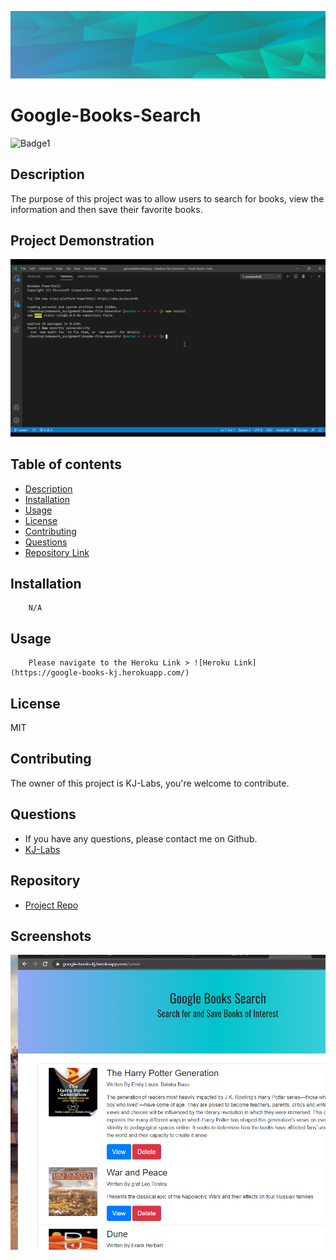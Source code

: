 

![Git](background.PNG)  
# Google-Books-Search

![Badge1](https://img.shields.io/badge/License-MIT-Blue)


## Description 
The purpose of this project was to allow users to search for books, view the information and then save their favorite books. 

## Project Demonstration
![Git](readmevideo.gif)  


## Table of contents

- [Description](#description)
- [Installation](#installation)
- [Usage](#usage)
- [License](#license)
- [Contributing](#contributing)
- [Questions](#questions)
- [Repository Link](#repository)



## Installation

        N/A

## Usage

        Please navigate to the Heroku Link > ![Heroku Link](https://google-books-kj.herokuapp.com/)

## License
MIT 


 

## Contributing

The owner of this project is KJ-Labs, you're welcome to contribute.


## Questions

- If you have any questions, please contact me on Github.
- [KJ-Labs](https://github.com/KJ-Labs)

## Repository

- [Project Repo](https://github.com/KJ-Labs/Google-Books-Search)

## Screenshots
![Git](screenshot2.PNG)  


